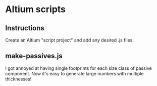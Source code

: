 # Altium scripts

## Instructions
Create an Altium "script project" and add any desired .js files.

## make-passives.js
I got annoyed at having single footprints for each size class of passive component. Now it's easy to generate large numbers with multiple thicknesses!
